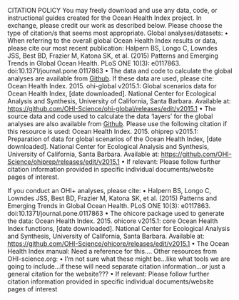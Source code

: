 CITATION POLICY	
You may freely download and use any data, code, or instructional guides created for the Ocean Health Index project.  In exchange, please credit our work as described below.
Please choose the type of citation/s that seems most appropriate.
Global analyses/datasets:
•	When referring to the overall global Ocean Health Index results or data, please cite our most recent publication:
  Halpern BS, Longo C, Lowndes JSS, Best BD, Frazier M, Katona SK, et al. (2015) Patterns and Emerging Trends in Global Ocean Health. PLoS ONE 10(3): e0117863. doi:10.1371/journal.pone.0117863
•	The data and code to calculate the global analyses are available from [Github]( https://github.com/OHI-Science/ohi-global/releases). If these data are used, please cite:
  Ocean Health Index. 2015. ohi-global v2015.1: Global scenarios data for Ocean Health Index, [date downloaded]. National Center for Ecological Analysis and Synthesis, University of California, Santa Barbara. Available at: https://github.com/OHI-Science/ohi-global/releases/edit/v2015.1
•	The source data and code used to calculate the data ‘layers’ for the global analyses are also available from [Github]( https://github.com/OHI-Science/ohiprep/releases).  Please use the following citation if this resource is used:
  Ocean Health Index. 2015. ohiprep v2015.1: Preparation of data for global scenarios of the Ocean Health Index, [date downloaded]. National Center for Ecological Analysis and Synthesis, University of California, Santa Barbara. Available at: https://github.com/OHI-Science/ohiprep/releases/edit/v2015.1
•	If relevant: Please follow further citation information provided in specific individual documents/website pages of interest. 

If you conduct an OHI+ analyses, please cite:
•	Halpern BS, Longo C, Lowndes JSS, Best BD, Frazier M, Katona SK, et al. (2015) Patterns and Emerging Trends in Global Ocean Health. PLoS ONE 10(3): e0117863. doi:10.1371/journal.pone.0117863
•	The ohicore package used to generate the data:
  Ocean Health Index. 2015. ohicore v2015.1: core Ocean Health Index functions, [date downloaded]. National Center for Ecological Analysis and Synthesis, University of California, Santa Barbara. Available at: https://github.com/OHI-Science/ohicore/releases/edit/v2015.1
•	The Ocean Health Index manual: 
  Need a reference for this….
Other resources from OHI-science.org:
•	I’m not sure what these might be…like what tools we are going to include…if these will need separate citation information…or just a general citation for the website???
•	If relevant: Please follow further citation information provided in specific individual documents/website pages of interest
